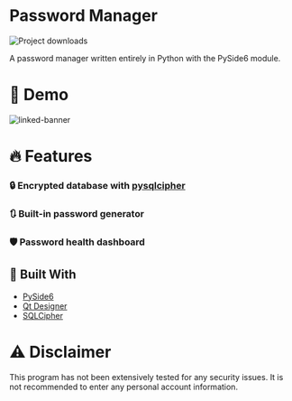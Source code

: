 # Password Manager
![Project downloads](https://img.shields.io/github/downloads/EmueI/password-manager/total)

 A password manager written entirely in Python with the PySide6 module. 

# 🚀 Demo
![linked-banner](https://i.ibb.co/4JBRMt7/Screenshot-2022-03-11-162837.png)


# 🔥 Features

### 🔒 Encrypted database with [pysqlcipher](https://pypi.org/project/pysqlcipher/)

### 🔃 Built-in password generator 

### 🛡️ Password health dashboard

## 🍔 Built With
- [PySide6](https://pypi.org/project/PySide6/)
- [Qt Designer](https://doc.qt.io/qt-5/qtdesigner-manual.html)
- [SQLCipher](https://www.zetetic.net/sqlcipher/)


# ⚠️ Disclaimer

This program has not been extensively tested for any security issues.
It is not recommended to enter any personal account information. 
